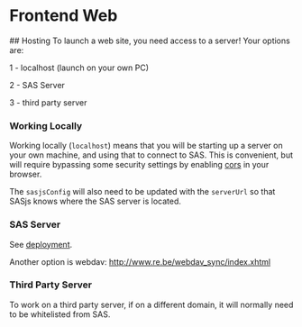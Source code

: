 Frontend Web
====================

## Hosting
To launch a web site, you need access to a server!  Your options are:

1 - localhost (launch on your own PC)

2 - SAS Server

3 - third party server

### Working Locally

Working locally (`localhost`) means that you will be starting up a server on your own machine, and using that to connect to SAS.  This is convenient, but will require bypassing some security settings by enabling [cors](/frontend/cors) in your browser.

The `sasjsConfig` will also need to be updated with the `serverUrl` so that SASjs knows where the SAS server is located.

### SAS Server

See [deployment](/frontend/deployment).

Another option is webdav: http://www.re.be/webdav_sync/index.xhtml


### Third Party Server

To work on a third party server, if on a different domain, it will normally need to be whitelisted from SAS.

<meta name="description" content="To launch a web site, you need access to a server! With SAS there are a number of approaches you can take.">